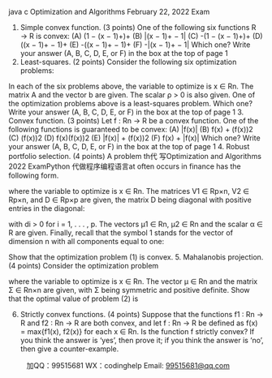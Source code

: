 java c
Optimization and Algorithms 
February 22, 2022 
Exam
1. Simple convex function. (3 points) One of the following six functions R → R is convex:
(A) (1 − (x − 1)+)+
(B) |(x − 1)+ − 1|
(C) -(1 − (x − 1)+)+
(D) ((x − 1)+ − 1)+
(E) -((x − 1)+ − 1)+
(F) -|(x − 1)+ − 1|
Which one?
Write your answer (A, B, C, D, E, or F) in the box at the top of page 1
2. Least-squares. (2 points) Consider the following six optimization problems:

In each of the six problems above, the variable to optimize is x ∈ Rn. The matrix A and the vector b are given. The scalar ρ > 0 is also given.
One of the optimization problems above is a least-squares problem.
Which one?
Write your answer (A, B, C, D, E, or F) in the box at the top of page 1 
3. Convex function. (3 points) Let f : Rn → R be a convex function. One of the following functions is guaranteed to be convex:
(A) |f(x)|
(B) f(x) + (f(x))2
(C) (f(x))2
(D) f(x)(f(x))2
(E) |f(x)| + (f(x))2
(F) f(x) + |f(x)|
Which one?
Write your answer (A, B, C, D, E, or F) in the box at the top of page 1 
4. Robust portfolio selection. (4 points) A problem th代 写Optimization and Algorithms 2022 ExamPython
代做程序编程语言at often occurs in finance has the following form.

where the variable to optimize is x ∈ Rn.
The matrices V1 ∈ Rp×n, V2 ∈ Rp×n, and D ∈ Rp×p are given, the matrix D being diagonal with positive entries in the diagonal:

with di > 0 for i = 1, . . . , p.
The vectors µ1 ∈ Rn, µ2 ∈ Rn and the scalar α ∈ R are given. Finally, recall that the symbol 1 stands for the vector of dimension n with all components equal to one:

Show that the optimization problem (1) is convex.
5. Mahalanobis projection. (4 points) Consider the optimization problem

where the variable to optimize is x ∈ Rn. The vector µ ∈ Rn and the matrix Σ ∈ Rn×n are given, with Σ being symmetric and positive definite.
Show that the optimal value of problem (2) is

6. Strictly convex functions. (4 points) Suppose that the functions f1 : Rn → R and f2 : Rn → R are both convex, and let f : Rn → R be defined as f(x) = max{f1(x), f2(x)} for each x ∈ Rn. Is the function f strictly convex? If you think the answer is ‘yes’, then prove it; if you think the answer is ‘no’, then give a counter-example.





         
加QQ：99515681  WX：codinghelp  Email: 99515681@qq.com
